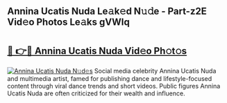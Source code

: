 ## Annina Ucatis Nuda Le𝚊k𝚎d N𝚞𝚍e - Part-z2E Vid𝚎o Photos Le𝚊ks gVWIq

# <h2><a href="http://fbbygy.evod.top/?m=Annina+Ucatis+Nuda">🔗 👉🔴 Annina Ucatis Nuda Vid𝚎o Ph𝚘t𝚘s</a></h2>

[![Annina Ucatis Nuda N𝚞d𝚎s](https://i.imgur.com/8V9OHl7.gif)](http://fbbygy.evod.top/?m=Annina+Ucatis+Nuda)
Social media celebrity Annina Ucatis Nuda and multimedia artist, famed for publishing dance and lifestyle-focused content through viral dance trends and short videos. Public figures Annina Ucatis Nuda are often criticized for their wealth and influence. 
